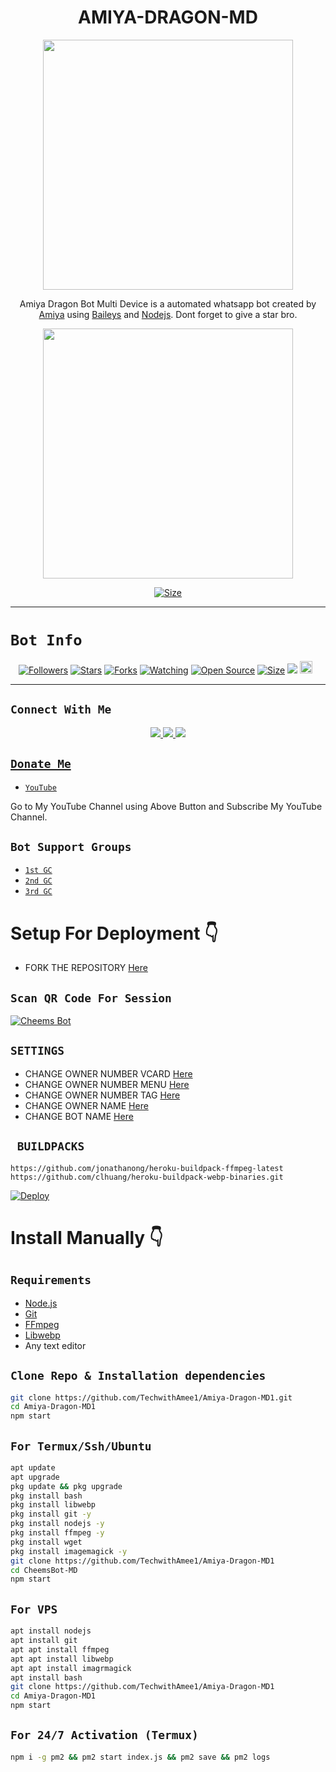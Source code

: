 

<h1 align="center">AMIYA-DRAGON-MD<br></h1>
<p align="center">
<img src="https://i.ibb.co/30VVgGW/Amiya.jpg" width="400" height="400" alt="">
</p>

<p align="center">
Amiya Dragon Bot Multi Device is a automated whatsapp bot created by <a href="https://github.com/TechwithAmee1" target="_blank">Amiya</a> using <a href="https://github.com/adiwajshing/Baileys" target="_blank">Baileys</a> and <a href="https://github.com/nodejs" target="_blank">Nodejs</a>. Dont forget to give a star bro.
</p>
<p align="center">
<img src="https://i.ibb.co/30VVgGW/Amiya.jpg" width="400" height="400" alt="">
</p>

<p align="center">
<a href="https://youtu.be/WiIqCdiDjFo"><img title="Size" src="https://img.shields.io/badge/Tutorial-Video-green"></a>
</p>

------

# ```Bot Info```
<p align="center">
<a href="https://github.com/TechwithAmee1/followers"><img title="Followers" src="https://img.shields.io/github/followers/TechwithAmee1?color=red&style=flat-square"></a>
<a href="https://github.com/TechwithAmee1/Amiya-Dragon-MD1/stargazers/"><img title="Stars" src="https://img.shields.io/github/stars/TechwithAmee1/Amiya-Dragon-MD1?color=blue&style=flat-square"></a>
<a href="https://github.com/TechwithAmee1/Amiya-Dragon-MD1/network/members"><img title="Forks" src="https://img.shields.io/github/forks/TechwithAmee1/Amiya-Dragon-MD1?color=red&style=flat-square"></a>
<a href="https://github.com/TechwithAmee1/Amiya-Dragon-MD1/watchers"><img title="Watching" src="https://img.shields.io/github/watchers/TechwithAmee1/Amiya-Dragon-MD1?label=Watchers&color=blue&style=flat-square"></a>
<a href="https://github.com/TechwithAmee1/Amiya-Dragon-MD1"><img title="Open Source" src="https://img.shields.io/badge/Author-Amiya%20Bots%20Inc.-red?v=103"></a>
<a href="https://github.com/TechwithAmee1/Amiya-Dragon-MD1/"><img title="Size" src="https://img.shields.io/github/repo-size/TechwithAmee1/Amiya-Dragon-MD1?style=flat-square&color=green"></a>
<a href="https://hits.seeyoufarm.com"><img src="https://hits.seeyoufarm.com/api/count/incr/badge.svg?url=https%3A%2F%2Fgithub.com%2FTechwithAmee1%2FAmiya-Dragon-MD1&count_bg=%2379C83D&title_bg=%23555555&icon=probot.svg&icon_color=%2300FF6D&title=hits&edge_flat=false"/></a>
<a href="https://github.com/TechwithAmee1/Amiya-Dragon-MD1/graphs/commit-activity"><img height="20" src="https://img.shields.io/badge/Maintained%3F-yes-green.svg"></a>&nbsp;&nbsp;
</p>
<p align='center'>
    </p>

-------

## ```Connect With Me```
<p align="center">
<a href="https://wa.me/94767453646"><img src="https://img.shields.io/badge/Contact Amiya-25D366?style=for-the-badge&logo=whatsapp&logoColor=white" />
<a href="https://chat.whatsapp.com/Cp96xRSt5DhBqxzjBzL0oc"><img src="https://img.shields.io/badge/Join Official GC-25D366?style=for-the-badge&logo=whatsapp&logoColor=white" />
<a href="https://www.youtube.com/channel/UCVSZitR2NTFW9K9wl-luCzQ"><img src="https://img.shields.io/badge/Subscribe Amiya-ff0000?style=for-the-badge&logo=youtube&logoColor=ff000000&link=https://www.youtube.com/c/BOTINDO" /><br>
</p>

## ```Donate Me```

- [`YouTube`](https://www.youtube.com/channel/UCVSZitR2NTFW9K9wl-luCzQ)

<p align="left">
Go to My YouTube Channel using Above Button and Subscribe My YouTube Channel.
</p>

## ```Bot Support Groups```

- [`1st GC`](https://chat.whatsapp.com/Cp96xRSt5DhBqxzjBzL0oc)
- [`2nd GC`](https://chat.whatsapp.com/HB0nCPmuKz11jZgOt2sI6b)
- [`3rd GC`](https://chat.whatsapp.com/GmYPcz6aqmj7dMw4CmZUMZ)

# Setup For Deployment 👇

- FORK THE REPOSITORY [Here](https://github.com/TechwithAmee1/Amiya-Dragon-MD1/fork)

## `Scan QR Code For Session`
[![Cheems Bot](https://repl.it/badge/github/quiec/whatsasena)](https://replit.com/@AmiyaProgrammer/Amiya-Dragon-Bot-MD1?v=1)

## `SETTINGS`

- CHANGE OWNER NUMBER VCARD [Here](https://github.com/TechwithAmee1/Amiya-Dragon-MD1/blob/master/settings.js#L58)
- CHANGE OWNER NUMBER MENU [Here](https://github.com/TechwithAmee1/Amiya-Dragon-MD1/blob/master/settings.js#L65)
- CHANGE OWNER NUMBER TAG [Here](https://github.com/TechwithAmee1/Amiya-Dragon-MD1/blob/master/settings.js#L66)
- CHANGE OWNER NAME [Here](https://github.com/TechwithAmee1/Amiya-Dragon-MD1/blob/master/settings.js#L59)
- CHANGE BOT NAME [Here](https://github.com/TechwithAmee1/Amiya-Dragon-MD1/blob/master/settings.js#L67)

## ` BUILDPACKS`

```
https://github.com/jonathanong/heroku-buildpack-ffmpeg-latest
https://github.com/clhuang/heroku-buildpack-webp-binaries.git
```

[![Deploy](https://www.herokucdn.com/deploy/button.svg)](https://heroku.com/deploy?template=https://github.com/TechwithAmee1/Amiya-Dragon-MD1/)

# Install Manually 👇
## `Requirements`
* [Node.js](https://nodejs.org/en/)
* [Git](https://git-scm.com/downloads)
* [FFmpeg](https://github.com/BtbN/FFmpeg-Builds/releases/download/autobuild-2020-12-08-13-03/ffmpeg-n4.3.1-26-gca55240b8c-win64-gpl-4.3.zip)
* [Libwebp](https://developers.google.com/speed/webp/download)
* Any text editor
## `Clone Repo & Installation dependencies`
```bash
git clone https://github.com/TechwithAmee1/Amiya-Dragon-MD1.git
cd Amiya-Dragon-MD1
npm start
```
## `For Termux/Ssh/Ubuntu`
```bash
apt update
apt upgrade
pkg update && pkg upgrade
pkg install bash
pkg install libwebp
pkg install git -y
pkg install nodejs -y 
pkg install ffmpeg -y 
pkg install wget
pkg install imagemagick -y
git clone https://github.com/TechwithAmee1/Amiya-Dragon-MD1
cd CheemsBot-MD
npm start
```
## `For VPS`
```bash
apt install nodejs 
apt install git 
apt apt install ffmpeg 
apt apt install libwebp 
apt apt install imagrmagick
apt install bash
git clone https://github.com/TechwithAmee1/Amiya-Dragon-MD1
cd Amiya-Dragon-MD1
npm start
```
## `For 24/7 Activation (Termux)`
```bash
npm i -g pm2 && pm2 start index.js && pm2 save && pm2 logs
```
